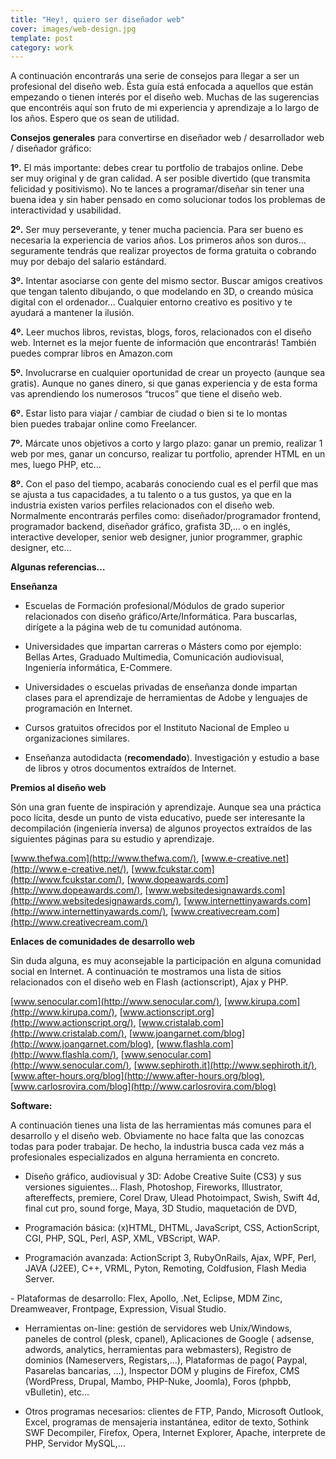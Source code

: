 ```yaml
---
title: "Hey!, quiero ser diseñador web"
cover: images/web-design.jpg
template: post
category: work
---
```


A continuación encontrarás una serie de consejos para llegar a ser un profesional del diseño web. Ésta guía está enfocada a aquellos que están empezando o tienen interés por el diseño web. Muchas de las sugerencias que encontréis aquí son fruto de mi experiencia y aprendizaje a lo largo de los años. Espero que os sean de utilidad.

**Consejos generales** para convertirse en diseñador web / desarrollador web / diseñador gráfico:

**1º.** El más importante: debes crear tu portfolio de trabajos online. Debe ser muy original y de gran calidad. A ser posible divertido (que transmita felicidad y positivismo). No te lances a programar/diseñar sin tener una buena idea y sin haber pensado en como solucionar todos los problemas de interactividad y usabilidad.

**2º.** Ser muy perseverante, y tener mucha paciencia. Para ser bueno es necesaria la experiencia de varios años. Los primeros años son duros… seguramente tendrás que realizar proyectos de forma gratuita o cobrando muy por debajo del salario estándard.

**3º.** Intentar asociarse con gente del mismo sector. Buscar amigos creativos que tengan talento dibujando, o que modelando en 3D, o creando música digital con el ordenador… Cualquier entorno creativo es positivo y te ayudará a mantener la ilusión.

**4º.** Leer muchos libros, revistas, blogs, foros, relacionados con el diseño web. Internet es la mejor fuente de información que encontrarás! También puedes comprar libros en Amazon.com

**5º.** Involucrarse en cualquier oportunidad de crear un proyecto (aunque sea gratis). Aunque no ganes dinero, si que ganas experiencia y de esta forma vas aprendiendo los numerosos “trucos” que tiene el diseño web.

**6º.** Estar listo para viajar / cambiar de ciudad o bien si te lo montas bien puedes trabajar online como Freelancer.

**7º.** Márcate unos objetivos a corto y largo plazo: ganar un premio, realizar 1 web por mes, ganar un concurso, realizar tu portfolio, aprender HTML en un mes, luego PHP, etc…

**8º.** Con el paso del tiempo, acabarás conociendo cual es el perfil que mas se ajusta a tus capacidades, a tu talento o a tus gustos, ya que en la industria existen varios perfiles relacionados con el diseño web. Normalmente encontrarás perfiles como: diseñador/programador frontend, programador backend, diseñador gráfico, grafista 3D,… o en inglés, interactive developer, senior web designer, junior programmer, graphic designer, etc…

**Algunas referencias…**

**Enseñanza**

- Escuelas de Formación profesional/Módulos de grado superior relacionados con diseño gráfico/Arte/Informática. Para buscarlas, dirígete a la página web de tu comunidad autónoma.

- Universidades que impartan carreras o Másters como por ejemplo: Bellas Artes, Graduado Multimedia, Comunicación audiovisual, Ingeniería informática, E-Commere.

- Universidades o escuelas privadas de enseñanza donde impartan clases para el aprendizaje de herramientas de Adobe y lenguajes de programación en Internet.

- Cursos gratuitos ofrecidos por el Instituto Nacional de Empleo u organizaciones similares.

- Enseñanza autodidacta (**recomendado**). Investigación y estudio a base de libros y otros documentos extraídos de Internet.

**Premios al diseño web**

Són una gran fuente de inspiración y aprendizaje. Aunque sea una práctica poco lícita, desde un punto de vista educativo, puede ser interesante la decompilación (ingeniería inversa) de algunos proyectos extraídos de las siguientes páginas para su estudio y aprendizaje.

[www.thefwa.com](http://www.thefwa.com/), [www.e-creative.net](http://www.e-creative.net/), [www.fcukstar.com](http://www.fcukstar.com/), [www.dopeawards.com](http://www.dopeawards.com/), [www.websitedesignawards.com](http://www.websitedesignawards.com/), [www.internettinyawards.com](http://www.internettinyawards.com/), [www.creativecream.com](http://www.creativecream.com/)

**Enlaces de comunidades de desarrollo web**

Sin duda alguna, es muy aconsejable la participación en alguna comunidad social en Internet. A continuación te mostramos una lista de sitios relacionados con el diseño web en Flash (actionscript), Ajax y PHP.

[www.senocular.com](http://www.senocular.com/), [www.kirupa.com](http://www.kirupa.com/), [www.actionscript.org](http://www.actionscript.org/), [www.cristalab.com](http://www.cristalab.com/), [www.joangarnet.com/blog](http://www.joangarnet.com/blog), [www.flashla.com](http://www.flashla.com/), [www.senocular.com](http://www.senocular.com/), [www.sephiroth.it](http://www.sephiroth.it/), [www.after-hours.org/blog](http://www.after-hours.org/blog), [www.carlosrovira.com/blog](http://www.carlosrovira.com/blog)

**Software:**

A continuación tienes una lista de las herramientas más comunes para el desarrollo y el diseño web. Obviamente no hace falta que las conozcas todas para poder trabajar. De hecho, la industria busca cada vez más a profesionales especializados en alguna herramienta en concreto.

- Diseño gráfico, audiovisual y 3D: Adobe Creative Suite (CS3) y sus versiones siguientes… Flash, Photoshop, Fireworks, Illustrator, aftereffects, premiere, Corel Draw, Ulead Photoimpact, Swish, Swift 4d, final cut pro, sound forge, Maya, 3D Studio, maquetación de DVD,

- Programación básica: (x)HTML, DHTML, JavaScript, CSS, ActionScript, CGI, PHP, SQL, Perl, ASP, XML, VBScript, WAP.

- Programación avanzada: ActionScript 3, RubyOnRails, Ajax, WPF, Perl, JAVA (J2EE), C++, VRML, Pyton, Remoting, Coldfusion, Flash Media Server.

- Plataformas de desarrollo: Flex, Apollo, .Net, Eclipse, MDM Zinc, Dreamweaver, Frontpage, Expression, Visual Studio.

- Herramientas on-line: gestión de servidores web Unix/Windows, paneles de control (plesk, cpanel), Aplicaciones de Google ( adsense, adwords, analytics, herramientas para webmasters), Registro de dominios (Nameservers, Registars,…), Plataformas de pago( Paypal, Pasarelas bancarias, …), Inspector DOM y plugins de Firefox, CMS (WordPress, Drupal, Mambo, PHP-Nuke, Joomla), Foros (phpbb, vBulletin), etc…

- Otros programas necesarios: clientes de FTP, Pando, Microsoft Outlook, Excel, programas de mensajeria instantánea, editor de texto, Sothink SWF Decompiler, Firefox, Opera, Internet Explorer, Apache, interprete de PHP, Servidor MySQL,…
